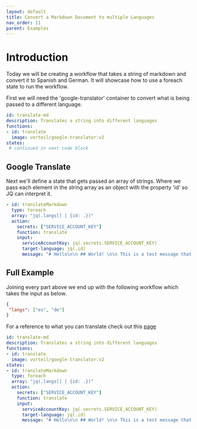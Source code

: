 ```yaml
---
layout: default
title: Convert a Markdown Document to multiple Languages
nav_order: 11
parent: Examples
---
```


# Introduction

Today we will be creating a workflow that takes a string of markdown and convert it to Spanish and German. It will showcase how to use a foreach state to run the workflow.

First we will need the 'google-translator' container to convert what is being passed to a different language.

```yaml
id: translate-md
description: Translates a string into different languages
functions:
- id: translate
  image: vorteil/google-translator:v2
states:
 # continued in next code block
```

## Google Translate
Next we'll define a state that gets passed an array of strings. Where we pass each element in the string array as an object with the property 'id' so JQ can interpret it.

```yaml
- id: translateMarkdown
  type: foreach
  array: "jq(.langs[] | {id: .})"
  action: 
    secrets: ["SERVICE_ACCOUNT_KEY"]
    function: translate
    input:
      serviceAccountKey: jq(.secrets.SERVICE_ACCOUNT_KEY)
      target-language: jq(.id)
      message: "# Hello\n\n ## World! \n\n This is a test message that will get converted to a different language."
```

## Full Example
Joining every part above we end up with the following workflow which takes the input as below. 

```json
{
 "langs": ["es", "de"]
}
```

For a reference to what you can translate check out this [page](https://cloud.google.com/translate/docs/languages)

```yaml
id: translate-md
description: Translates a string into different languages
functions:
- id: translate
  image: vorteil/google-translator:v2
states:
- id: translateMarkdown
  type: foreach
  array: "jq(.langs[] | {id: .})"
  action: 
    secrets: ["SERVICE_ACCOUNT_KEY"]
    function: translate
    input:
      serviceAccountKey: jq(.secrets.SERVICE_ACCOUNT_KEY)
      target-language: jq(.id)
      message: "# Hello\n\n ## World! \n\n This is a test message that will get converted to a different language."
```